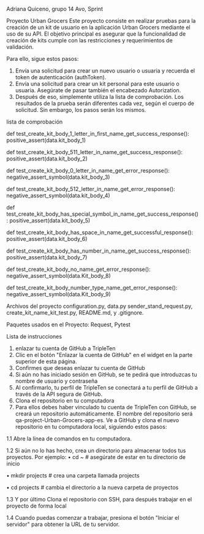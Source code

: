 Adriana Quiceno, grupo 14 Avo, Sprint 

Proyecto Urban Grocers
Este proyecto consiste en realizar pruebas para la creación de un kit de usuario en la aplicación Urban Grocers mediante el uso de su API. El objetivo principal es asegurar que la funcionalidad de creación de kits cumple con las restricciones y requerimientos de validación.

Para ello, sigue estos pasos:

1) Envía una solicitud para crear un nuevo usuario o usuaria y recuerda el token de autenticación (authToken).
2) Envía una solicitud para crear un kit personal para este usuario o usuaria. Asegúrate de pasar también el encabezado Autorization.
3) Después de eso, simplemente utiliza la lista de comprobación. Los resultados de la prueba serán diferentes cada vez, según el cuerpo de solicitud. Sin embargo, los pasos serán los mismos.

lista de comprobación 

def test_create_kit_body_1_letter_in_first_name_get_success_response():
    positive_assert(data.kit_body_1)

def test_create_kit_body_511_letter_in_name_get_success_response():
    positive_assert(data.kit_body_2)

def test_create_kit_body_0_letter_in_name_get_error_response():
    negative_assert_symbol(data.kit_body_3)

def test_create_kit_body_512_letter_in_name_get_error_response():
    negative_assert_symbol(data.kit_body_4)

def test_create_kit_body_has_special_symbol_in_name_get_success_response():
    positive_assert(data.kit_body_5)

def test_create_kit_body_has_space_in_name_get_successful_response():
    positive_assert(data.kit_body_6)

def test_create_kit_body_has_number_in_name_get_success_response():
    positive_assert(data.kit_body_7)

def test_create_kit_body_no_name_get_error_response():
    negative_assert_symbol(data.Kit_body_8)

def test_create_kit_body_number_type_name_get_error_response():
    negative_assert_symbol(data.Kit_body_9)

Archivos del proyecto 
configuration.py, data.py sender_stand_request.py, create_kit_name_kit_test.py, README.md, y .gitignore.

Paquetes usados en el Proyecto: 
Request, Pytest

Lista de instrucciones 
1.	enlazar tu cuenta de GitHub a TripleTen
2.	Clic en el botón "Enlazar la cuenta de GitHub" en el widget en la parte superior de esta página.
3.	Confirmes que deseas enlazar tu cuenta de GitHub
4.	Si aún no has iniciado sesión en GitHub, se te pedirá que introduzcas tu nombre de usuario y contraseña
5.	Al confirmarlo, tu perfil de TripleTen se conectará a tu perfil de GitHub a través de la API segura de GitHub.
6.	Clona el repositorio en tu computadora
7.	Para ellos debes haber vinculado tu cuenta de TripleTen con GitHub, se creará un repositorio automáticamente. El nombre del repositorio será qa-project-Urban-Grocers-app-es.
Ve a GitHub y clona el nuevo repositorio en tu computadora local, siguiendo estos pasos:

1.1	Abre la línea de comandos en tu computadora.

1.2	Si aún no lo has hecho, crea un directorio para almacenar         todos tus proyectos. Por ejemplo:
•	cd ~               # asegúrate de estar en tu directorio de inicio

•	mkdir projects     # crea una carpeta llamada projects

•	cd projects        # cambia el directorio a la nueva carpeta de proyectos


1.3	 Y por último Clona el repositorio con SSH, para después trabajar en el proyecto de forma local

1.4	Cuando puedas comenzar a trabajar, presiona el botón "Iniciar el servidor" para obtener la URL de tu servidor.

